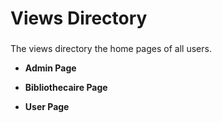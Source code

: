 # Views Directory


### 

The views directory the home pages of all users.

- **Admin Page**<br>

- **Bibliothecaire Page**<br>

- **User Page**<br>